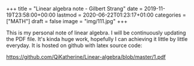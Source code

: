 +++
title = "Linear algebra note - Gilbert Strang"
date = 2019-11-19T23:58:00+00:00
lastmod = 2020-06-22T01:23:17+01:00
categories = ["MATH"]
draft = false
image = "img/111.jpg"
+++

This is my personal note of linear algebra. I will be continuously updating the
PDF file. It's kinda huge work, hopefully I can achieving it little by little
everyday. It is hosted on github with latex source code:

<https://github.com/QiKatherine/Linear-algebra/blob/master/1.pdf>
